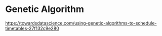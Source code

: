# Genetic Algorithm

https://towardsdatascience.com/using-genetic-algorithms-to-schedule-timetables-27f132c9e280
